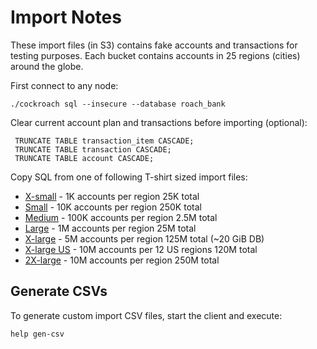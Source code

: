 # Import Notes

These import files (in S3) contains fake accounts and transactions for testing purposes. 
Each bucket contains accounts in 25 regions (cities) around the globe. 

First connect to any node:

    ./cockroach sql --insecure --database roach_bank

Clear current account plan and transactions before importing (optional):

     TRUNCATE TABLE transaction_item CASCADE;
     TRUNCATE TABLE transaction CASCADE;
     TRUNCATE TABLE account CASCADE;

Copy SQL from one of following T-shirt sized import files:

- [X-small](roach-bank-server/src/main/resources/db/import/import-25k.sql) - 1K accounts per region 25K total
- [Small](roach-bank-server/src/main/resources/db/import/import-250k.sql) - 10K accounts per region 250K total
- [Medium](roach-bank-server/src/main/resources/db/import/import-2500k.sql) - 100K accounts per region 2.5M total
- [Large](roach-bank-server/src/main/resources/db/import/import-25m.sql) - 1M accounts per region 25M total
- [X-large](roach-bank-server/src/main/resources/db/import/import-125m.sql) - 5M accounts per region 125M total (~20 GiB DB)
- [X-large US](roach-bank-server/src/main/resources/db/import/import-120m-us.sql) - 10M accounts per 12 US regions 120M total
- [2X-large](roach-bank-server/src/main/resources/db/import/import-250m.sql) - 10M accounts per region 250M total

## Generate CSVs

To generate custom import CSV files, start the client and execute:

    help gen-csv
